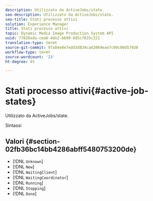 ```yaml
---
description: Utilizzato da ActiveJobs/state.
seo-description: Utilizzato da ActiveJobs/state.
seo-title: Stati processo attivi
solution: Experience Manager
title: Stati processo attivi
topic: Dynamic Media Image Production System API
uuid: 77020ada-cea6-4de2-bb90-8d5cf835c221
translation-type: tm+mt
source-git-commit: 97a84e8e7edd3d834ca42069eae7c09c00d57938
workflow-type: tm+mt
source-wordcount: '23'
ht-degree: 4%

---
```



# Stati processo attivi{#active-job-states}

Utilizzato da ActiveJobs/state.

Sintassi

## Valori {#section-02fb36bc14bb4286abff5480753200de}

* [!DNL `Unknown`]
* [!DNL `New`]
* [!DNL `WaitingClient`]
* [!DNL `WaitingCoordinator`]
* [!DNL `Running`]
* [!DNL `Stopping`]
* [!DNL `Done`]


